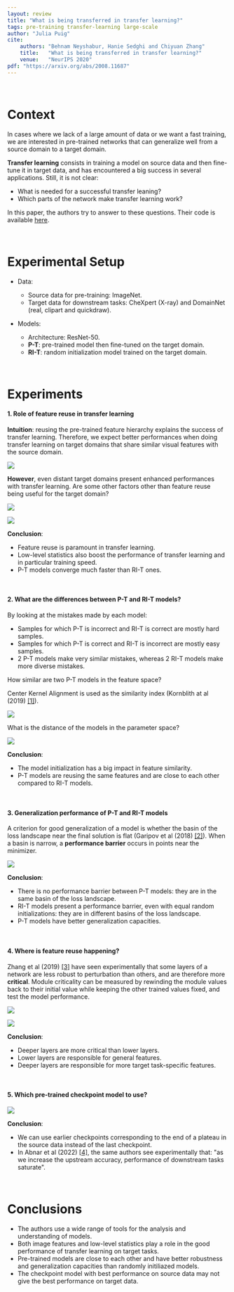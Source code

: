 ```yaml
---
layout: review
title: "What is being transferred in transfer learning?"
tags: pre-training transfer-learning large-scale
author: "Julia Puig"
cite:
    authors: "Behnam Neyshabur, Hanie Sedghi and Chiyuan Zhang"
    title:   "What is being transferred in transfer learning?"
    venue:   "NeurIPS 2020"
pdf: "https://arxiv.org/abs/2008.11687"
---
```


<br/>

# Context

In cases where we lack of a large amount of data or we want a fast training, we are interested in pre-trained networks that can generalize well from a source domain to a target domain.

**Transfer learning** consists in training a model on source data and then fine-tune it in target data, and has encountered a big success in several applications. Still, it is not clear:

* What is needed for a successful transfer leaning?
* Which parts of the network make transfer learning work?

In this paper, the authors try to answer to these questions. Their code is available [here](https://github.com/google-research/understanding-transfer-learning).

<br/>

# Experimental Setup
* Data:
	* Source data for pre-training: ImageNet.
	* Target data for downstream tasks: CheXpert (X-ray) and DomainNet (real, clipart and quickdraw).


* Models:
	* Architecture: ResNet-50.
	* **P-T**: pre-trained model then fine-tuned on the target domain.
	* **RI-T**: random initialization model trained on the target domain.

<br/>

# Experiments
#### 1. Role of feature reuse in transfer learning
**Intuition**: reusing the pre-trained feature hierarchy explains the success of transfer learning. Therefore, we expect better performances when doing transfer learning on target domains that share similar visual features with the source domain. 

![](/collections/images/transfer/transfer_learning_fig2.jpg)

**However**, even distant target domains present enhanced performances with transfer learning. Are some other factors other than feature reuse being useful for the target domain?

![](/collections/images/transfer/transfer_learning_fig1.jpg)

![](/collections/images/transfer/transfer_learning_fig3.jpg)

**Conclusion**:

* Feature reuse is paramount in transfer learning.
* Low-level statistics also boost the performance of transfer learning and in particular training speed.
* P-T models converge much faster than RI-T ones.

<br/>

#### 2. What are the differences between P-T and RI-T models?
By looking at the mistakes made by each model:
 
* Samples for which P-T is incorrect and RI-T is correct are mostly hard samples.
* Samples for which P-T is correct and RI-T is incorrect are mostly easy samples.
* 2 P-T models make very similar mistakes, whereas 2 RI-T models make more diverse mistakes.

How similar are two P-T models in the feature space?

Center Kernel Alignment is used as the similarity index (Kornblith at al (2019) [[1]](https://arxiv.org/abs/1905.00414)).

![](/collections/images/transfer/transfer_learning_tab1.jpg)

What is the distance of the models in the parameter space?

![](/collections/images/transfer/transfer_learning_tab2.jpg)

**Conclusion**:

* The model initialization has a big impact in feature similarity.
* P-T models are reusing the same features and are close to each other compared to RI-T models.

<br/>

#### 3. Generalization performance of P-T and RI-T models
A criterion for good generalization of a model is whether the basin of the loss landscape near the final solution is flat (Garipov et al (2018) [[2]](https://arxiv.org/abs/1802.10026)). When a basin is narrow, a **performance barrier** occurs in points near the minimizer. 

![](/collections/images/transfer/transfer_learning_fig4.jpg)

**Conclusion**:

* There is no performance barrier between P-T models: they are in the same basin of the loss landscape.
* RI-T models present a performance barrier, even with equal random initializations: they are in different basins of the loss landscape.
* P-T models have better generalization capacities.

<br/>

#### 4. Where is feature reuse happening?

Zhang et al (2019) [[3]](https://arxiv.org/abs/1902.01996) have seen experimentally that some layers of a network are less robust to perturbation than others, and are therefore more **critical**. Module criticality can be measured by rewinding the module values back to their initial value while keeping the other trained values fixed, and test the model performance.

![](/collections/images/transfer/transfer_learning_fig5.jpg)

![](/collections/images/transfer/transfer_learning_fig6.jpg)

**Conclusion**:

* Deeper layers are more critical than lower layers.
* Lower layers are responsible for general features.
* Deeper layers are responsible for more target task-specific features.

<br/>

#### 5. Which pre-trained checkpoint model to use? 

![](/collections/images/transfer/transfer_learning_fig7.jpg)

**Conclusion**:

* We can use earlier checkpoints corresponding to the end of a plateau in the source data instead of the last checkpoint. 
* In Abnar et al (2022) [[4]](https://arxiv.org/abs/2110.02095), the same authors see experimentally that: "as we increase the upstream accuracy, performance of downstream tasks saturate".

<br/>

# Conclusions
- The authors use a wide range of tools for the analysis and understanding of models.
- Both image features and low-level statistics play a role in the good performance of transfer learning on target tasks.
- Pre-trained models are close to each other and have better robustness and generalization capacities than randomly initiliazed models.
- The checkpoint model with best performance on source data may not give the best performance on target data.























